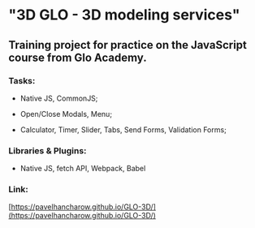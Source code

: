 # "3D GLO - 3D modeling services" 

## Training project for practice on the JavaScript course from Glo Academy.

### Tasks:

- Native JS, CommonJS;

- Open/Close Modals, Menu;

- Calculator, Timer, Slider, Tabs, Send Forms, Validation Forms;

### Libraries & Plugins:

- Native JS, fetch API, Webpack, Babel

### Link:

[https://pavelhancharow.github.io/GLO-3D/](https://pavelhancharow.github.io/GLO-3D/)

